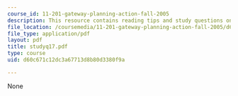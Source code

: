 ```yaml
---
course_id: 11-201-gateway-planning-action-fall-2005
description: This resource contains reading tips and study questions on session 17.
file_location: /coursemedia/11-201-gateway-planning-action-fall-2005/d60c671c12dc3a67713d8b80d3380f9a_studyq17.pdf
file_type: application/pdf
layout: pdf
title: studyq17.pdf
type: course
uid: d60c671c12dc3a67713d8b80d3380f9a

---
```

None